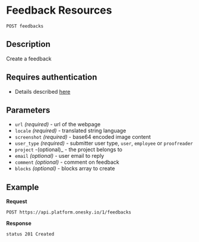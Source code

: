 # Feedback Resources
    POST feedbacks

## Description
Create a feedback

## Requires authentication
- Details described [here](/README.md#authentication)

## Parameters
- `url` _(required)_ - url of the webpage
- `locale` _(required)_ - translated string language
- `screenshot` _(required)_ - base64 encoded image content
- `user_type` _(required)_ - submitter user type, `user`, `employee` or `proofreader`
- `project` -(optional)_ - the project belongs to
- `email` _(optional)_ -  user email to reply
- `comment` _(optional)_ - comment on feedback
- `blocks` _(optional)_ - blocks array to create

## Example
**Request**

    POST https://api.platform.onesky.io/1/feedbacks

**Response**
```
status 201 Created
```